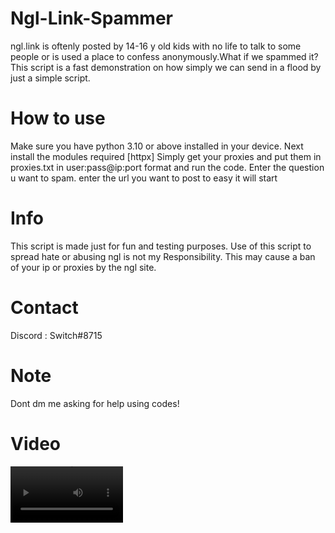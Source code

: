 # Ngl-Link-Spammer
ngl.link is oftenly posted by 14-16 y old kids with no life to talk to some people or is used a place to confess anonymously.What if we spammed it?This script is a fast demonstration on how simply we can send in a flood by just a simple script.

# How to use
Make sure you have python 3.10 or above installed in your device.
Next install the modules required [httpx]
Simply get your proxies and put them in proxies.txt in 
user:pass@ip:port format and run the code.
Enter the question u want to spam.
enter the url you want to post to
easy it will start

# Info
This script is made just for fun and testing purposes. Use of this script to spread hate or abusing ngl is not my Responsibility.
This may cause a ban of your ip or proxies by the ngl site.

# Contact
Discord : Switch#8715

# Note
Dont dm me asking for help using codes!

# Video
<video src='https://cdn.discordapp.com/attachments/1092078760221757560/1092078843449327637/2023-04-02_18-59-40.mp4' width=180/>

Url : https://cdn.discordapp.com/attachments/1092078760221757560/1092078843449327637/2023-04-02_18-59-40.mp4
